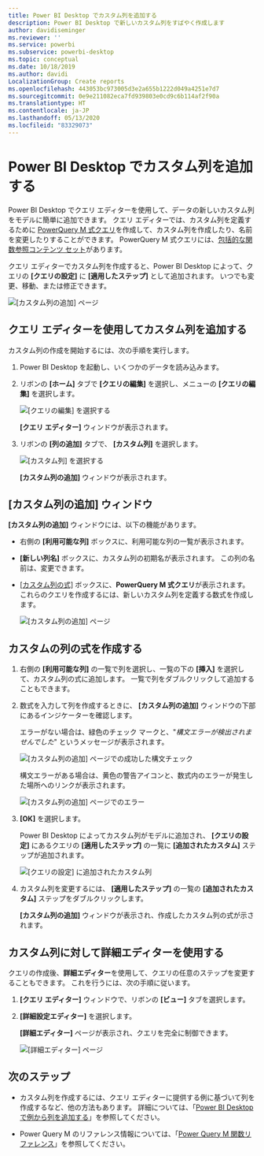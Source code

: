 ```yaml
---
title: Power BI Desktop でカスタム列を追加する
description: Power BI Desktop で新しいカスタム列をすばやく作成します
author: davidiseminger
ms.reviewer: ''
ms.service: powerbi
ms.subservice: powerbi-desktop
ms.topic: conceptual
ms.date: 10/18/2019
ms.author: davidi
LocalizationGroup: Create reports
ms.openlocfilehash: 443053bc973005d3e2a655b1222d049a4251e7d7
ms.sourcegitcommit: 0e9e211082eca7fd939803e0cd9c6b114af2f90a
ms.translationtype: HT
ms.contentlocale: ja-JP
ms.lasthandoff: 05/13/2020
ms.locfileid: "83329073"
---
```

# <a name="add-a-custom-column-in-power-bi-desktop"></a>Power BI Desktop でカスタム列を追加する

Power BI Desktop でクエリ エディターを使用して、データの新しいカスタム列をモデルに簡単に追加できます。 クエリ エディターでは、カスタム列を定義するために [PowerQuery M 式クエリ](https://docs.microsoft.com/powerquery-m/quick-tour-of-the-power-query-m-formula-language)を作成して、カスタム列を作成したり、名前を変更したりすることができます。 PowerQuery M 式クエリには、[包括的な関数参照コンテンツ セット](https://docs.microsoft.com/powerquery-m/power-query-m-function-reference)があります。 

クエリ エディターでカスタム列を作成すると、Power BI Desktop によって、クエリの **[クエリの設定]** に **[適用したステップ]** として追加されます。 いつでも変更、移動、または修正できます。

![[カスタム列の追加] ページ](media/desktop-add-custom-column/add-custom-column_01.png)

## <a name="use-query-editor-to-add-a-custom-column"></a>クエリ エディターを使用してカスタム列を追加する

カスタム列の作成を開始するには、次の手順を実行します。

1. Power BI Desktop を起動し、いくつかのデータを読み込みます。

2. リボンの **[ホーム]** タブで **[クエリの編集]** を選択し、メニューの **[クエリの編集]** を選択します。

   ![[クエリの編集] を選択する](media/desktop-add-custom-column/add-column-from-example_02.png)

   **[クエリ エディター]** ウィンドウが表示されます。 

2. リボンの **[列の追加]** タブで、 **[カスタム列]** を選択します。

   ![[カスタム列] を選択する](media/desktop-add-custom-column/add-custom-column_02.png)

   **[カスタム列の追加]** ウィンドウが表示されます。

## <a name="the-add-custom-column-window"></a>[カスタム列の追加] ウィンドウ

**[カスタム列の追加]** ウィンドウには、以下の機能があります。 
- 右側の **[利用可能な列]** ボックスに、利用可能な列の一覧が表示されます。

- **[新しい列名]** ボックスに、カスタム列の初期名が表示されます。 この列の名前は、変更できます。

- [[カスタム列の式]](https://docs.microsoft.com/powerquery-m/power-query-m-function-reference) ボックスに、**PowerQuery M 式クエリ**が表示されます。 これらのクエリを作成するには、新しいカスタム列を定義する数式を作成します。 

   ![[カスタム列の追加] ページ](media/desktop-add-custom-column/add-custom-column_03.png)

## <a name="create-formulas-for-your-custom-column"></a>カスタムの列の式を作成する

1. 右側の **[利用可能な列]** の一覧で列を選択し、一覧の下の **[挿入]** を選択して、カスタム列の式に追加します。 一覧で列をダブルクリックして追加することもできます。

2. 数式を入力して列を作成するときに、 **[カスタム列の追加]** ウィンドウの下部にあるインジケーターを確認します。 

   エラーがない場合は、緑色のチェック マークと、"*構文エラーが検出されませんでした*" というメッセージが表示されます。

   ![[カスタム列の追加] ページでの成功した構文チェック](media/desktop-add-custom-column/add-custom-column_04.png)

   構文エラーがある場合は、黄色の警告アイコンと、数式内のエラーが発生した場所へのリンクが表示されます。

   ![[カスタム列の追加] ページでのエラー](media/desktop-add-custom-column/add-custom-column_05.png)

3. **[OK]** を選択します。 

   Power BI Desktop によってカスタム列がモデルに追加され、 **[クエリの設定]** にあるクエリの **[適用したステップ]** の一覧に **[追加されたカスタム]** ステップが追加されます。

   ![[クエリの設定] に追加されたカスタム列](media/desktop-add-custom-column/add-custom-column_06.png)

4. カスタム列を変更するには、 **[適用したステップ]** の一覧の **[追加されたカスタム]** ステップをダブルクリックします。 

   **[カスタム列の追加]** ウィンドウが表示され、作成したカスタム列の式が示されます。

## <a name="use-the-advanced-editor-for-custom-columns"></a>カスタム列に対して詳細エディターを使用する

クエリの作成後、**詳細エディター**を使用して、クエリの任意のステップを変更することもできます。 これを行うには、次の手順に従います。

1. **[クエリ エディター]** ウィンドウで、リボンの **[ビュー]** タブを選択します。 

2. **[詳細設定エディター]** を選択します。

   **[詳細エディター]** ページが表示され、クエリを完全に制御できます。 

   ![[詳細エディター] ページ](media/desktop-add-custom-column/add-custom-column_07.png)

   
## <a name="next-steps"></a>次のステップ

- カスタム列を作成するには、クエリ エディターに提供する例に基づいて列を作成するなど、他の方法もあります。 詳細については、「[Power BI Desktop で例から列を追加する](desktop-add-column-from-example.md)」を参照してください。

- Power Query M のリファレンス情報については、「[Power Query M 関数リファレンス](/powerquery-m/power-query-m-function-reference)」を参照してください。

